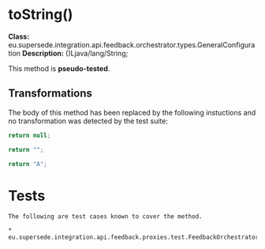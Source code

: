 # toString()

**Class:** eu.supersede.integration.api.feedback.orchestrator.types.GeneralConfiguration
**Description:** ()Ljava/lang/String;

This method is **pseudo-tested**.


## Transformations


The body of this method has been replaced by the following instuctions and no transformation was detected by the test suite:

```Java
return null;
```

```Java
return "";
```

```Java
return "A";
```




# Tests
    The following are test cases known to cover the method.

    * eu.supersede.integration.api.feedback.proxies.test.FeedbackOrchestratorProxyTest.eu.supersede.integration.api.feedback.proxies.test.FeedbackOrchestratorProxyTest 

